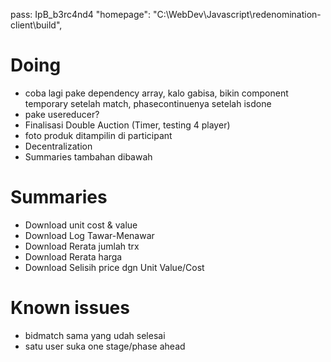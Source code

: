 pass: IpB_b3rc4nd4
"homepage": "C:\\WebDev\\Javascript\\redenomination-client\\build",

# Doing

- coba lagi pake dependency array, kalo gabisa, bikin component temporary setelah match, phasecontinuenya setelah isdone
- pake usereducer?
- Finalisasi Double Auction (Timer, testing 4 player)
- foto produk ditampilin di participant
- Decentralization
- Summaries tambahan dibawah

# Summaries

- Download unit cost & value
- Download Log Tawar-Menawar
- Download Rerata jumlah trx
- Download Rerata harga
- Download Selisih price dgn Unit Value/Cost

# Known issues

- bidmatch sama yang udah selesai
- satu user suka one stage/phase ahead
